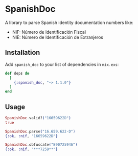# SpanishDoc

A library to parse Spanish identity documentation numbers like:

  * NIF: Número de Identificación Fiscal
  * NIE: Número de Identificación de Extranjeros

## Installation

Add `spanish_doc` to your list of dependencies in `mix.exs`:

```elixir
def deps do
  [
    {:spanish_doc, "~> 1.1.0"}
  ]
end
```

## Usage

```elixir
SpanishDoc.valid?("16659622D")
true

SpanishDoc.parse("16.659.622-D")
{:ok, :nif, "16659622D"}

SpanishDoc.obfuscate("E90725946")
{:ok, :nif, "***7259**"}
```
